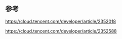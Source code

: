 
## 参考
https://cloud.tencent.com/developer/article/2352018

https://cloud.tencent.com/developer/article/2352588